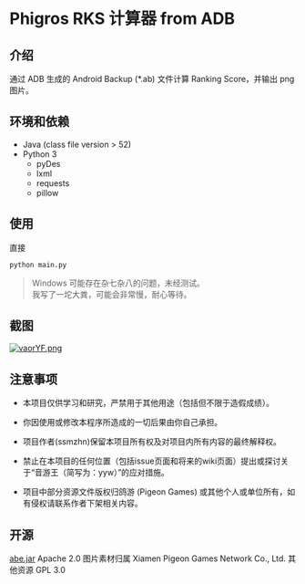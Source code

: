 # Phigros RKS 计算器 from ADB
## 介绍
通过 ADB 生成的 Android Backup (\*.ab) 文件计算 Ranking Score，并输出 png 图片。
## 环境和依赖
* Java (class file version > 52)
* Python 3
    * pyDes
    * lxml
	* requests
	* pillow
## 使用
直接
```
python main.py
```

> Windows 可能存在杂七杂八的问题，未经测试。  
> 我写了一坨大粪，可能会非常慢，耐心等待。

## 截图
[![vaorYF.png](https://s1.ax1x.com/2022/08/15/vaorYF.png)](https://imgtu.com/i/vaorYF)

## 注意事项

- 本项目仅供学习和研究，严禁用于其他用途（包括但不限于造假成绩）。

- 你因使用或修改本程序所造成的一切后果由你自己承担。

- 项目作者(ssmzhn)保留本项目所有权及对项目内所有内容的最终解释权。

- 禁止在本项目的任何位置（包括issue页面和将来的wiki页面）提出或探讨关于“音游王（简写为：yyw）”的应对措施。

- 项目中部分资源文件版权归鸽游 (Pigeon Games) 或其他个人或单位所有，如有侵权请联系作者下架相关内容。

## 开源
[abe.jar](https://github.com/nelencov/android-backup-extractor) Apache 2.0
图片素材归属 Xiamen Pigeon Games Network Co., Ltd.
其他资源 GPL 3.0
